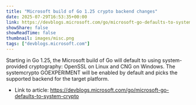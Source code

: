 ```yaml
---
title: "Microsoft build of Go 1.25 crypto backend changes"
date: 2025-07-29T16:53:35+00:00
link: https://devblogs.microsoft.com/go/microsoft-go-defaults-to-system-crypto
showShare: false
showReadTime: false
thumbnail: images/misc.png
tags: ["devblogs.microsoft.com"]
---
```

Starting in Go 1.25, the Microsoft build of Go will default to using system-provided cryptography: OpenSSL on Linux and CNG on Windows. The systemcrypto GOEXPERIMENT will be enabled by default and picks the supported backend for the target platform.

- Link to article: https://devblogs.microsoft.com/go/microsoft-go-defaults-to-system-crypto